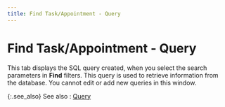 ```yaml
---
title: Find Task/Appointment - Query
---
```


# Find Task/Appointment - Query


This tab displays the SQL query created, when you select the search parameters in **Find** filters. This query is used to retrieve information from the database. You cannot edit or add new queries in this window.


{:.see_also}
See also
: [Query]({{site.cm_baseurl}}/find-tasks-appointments/query_find_task_appointment.html)
